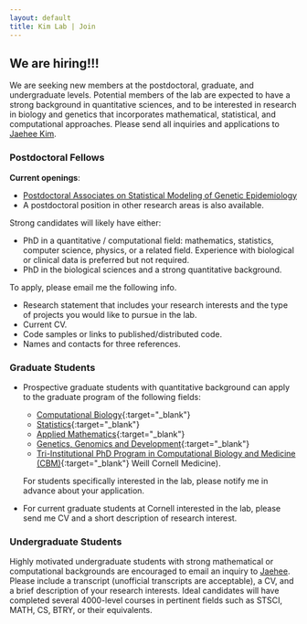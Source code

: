 ```yaml
---
layout: default
title: Kim Lab | Join
---
```


## We are hiring!!! ##
We are seeking new members at the postdoctoral, graduate, and undergraduate levels. Potential members of the lab are expected to have a strong background in quantitative sciences, and to be interested in research in biology and genetics that incorporates mathematical, statistical, and computational approaches. Please send all inquiries and applications to [Jaehee Kim](mailto:jaehee.kim@cornell.edu).


### Postdoctoral Fellows
**Current openings**:
* [Postdoctoral Associates on Statistical Modeling of Genetic Epidemiology](/join/openings/)
* A postdoctoral position in other research areas is also available.  

Strong candidates will likely have either:
* PhD in a quantitative / computational field: mathematics, statistics, computer science, physics, or a related field. Experience with biological or clinical data is preferred but not required.
* PhD in the biological sciences and a strong quantitative background.

To apply, please email me the following info.
* Research statement that includes your research interests and the type of projects you would like to pursue in the lab.
* Current CV.
* Code samples or links to published/distributed code.
* Names and contacts for three references.


### Graduate Students
*  Prospective graduate students with quantitative background can apply to the graduate program of the following fields:
    * [Computational Biology](https://compbio.cornell.edu/){:target="_blank"}
    * [Statistics](https://stat.cornell.edu/){:target="_blank"} 
    * [Applied Mathematics](https://www.cam.cornell.edu/){:target="_blank"}
    * [Genetics, Genomics and Development](https://gendev.cornell.edu/){:target="_blank"}  
    * [Tri-Institutional PhD Program in Computational Biology and Medicine (CBM)](https://gradschool.weill.cornell.edu/programs/tri-institutional-phd-programs){:target="_blank"} Weill Cornell Medicine). 
    
    For students specifically interested in the lab, please notify me in advance about your application. 
* For current graduate students at Cornell interested in the lab, please send me CV and a short description of research interest.


### Undergraduate Students
Highly motivated undergraduate students with strong mathematical or computational backgrounds are encouraged to email an inquiry to [Jaehee](mailto:jaehee.kim@cornell.edu). Please include a transcript (unofficial transcripts are acceptable), a CV, and a brief description of your research interests. Ideal candidates will have completed several 4000-level courses in pertinent fields such as STSCI, MATH, CS, BTRY, or their equivalents.

